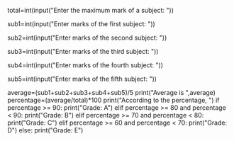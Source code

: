total=int(input("Enter the maximum mark of a subject: "))

sub1=int(input("Enter marks of the first subject: "))

sub2=int(input("Enter marks of the second subject: "))

sub3=int(input("Enter marks of the third subject: "))

sub4=int(input("Enter marks of the fourth subject: "))

sub5=int(input("Enter marks of the fifth subject: "))

average=(sub1+sub2+sub3+sub4+sub5)/5 
print("Average is ",average)
percentage=(average/total)*100
print("According to the percentage, ")
if percentage >= 90:
    print("Grade: A")
elif percentage >= 80 and percentage < 90:
    print("Grade: B")
elif percentage >= 70 and percentage < 80:
    print("Grade: C")
elif percentage >= 60 and percentage < 70:
    print("Grade: D")
else:
    print("Grade: E")
